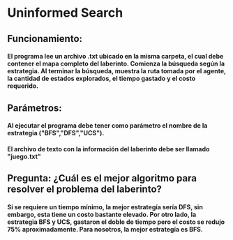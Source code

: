 # Uninformed Search
## Funcionamiento:
#### El programa lee un archivo .txt ubicado en la misma carpeta, el cual debe contener el mapa completo del laberinto. Comienza la búsqueda según la estrategia. Al terminar la búsqueda, muestra la ruta tomada por el agente, la cantidad de estados explorados, el tiempo gastado y el costo requerido. 
## Parámetros:
#### Al ejecutar el programa debe tener como parámetro el nombre de la estrategia ("BFS","DFS","UCS").
#### El archivo de texto con la información del laberinto debe ser llamado "juego.txt"
## Pregunta: ¿Cuál es el mejor algoritmo para resolver el problema del laberinto?
#### Si se requiere un tiempo mínimo, la mejor estrategía sería DFS, sin embargo, esta tiene un costo bastante elevado. Por otro lado, la estrategia BFS y UCS, gastaron el doble de tiempo pero el costo se redujo 75% aproximadamente. Para nosotros, la mejor estrategía es BFS. 
